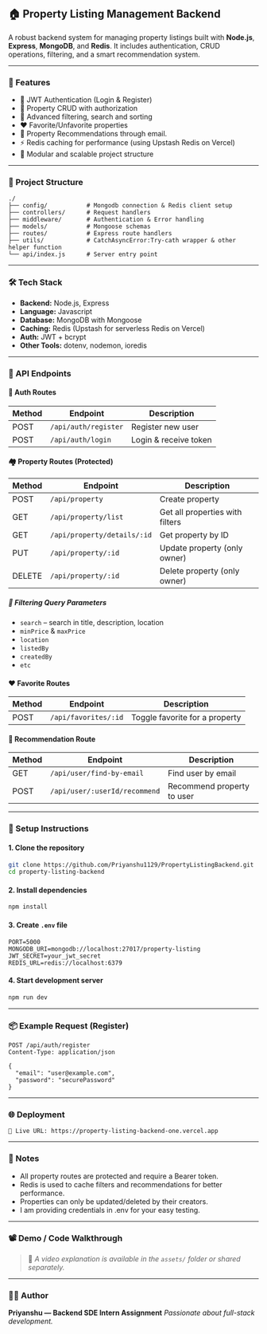 ## 🏠 Property Listing Management Backend

A robust backend system for managing property listings built with **Node.js**, **Express**, **MongoDB**, and **Redis**. It includes authentication, CRUD operations, filtering, and a smart recommendation system.

---

### 🚀 Features

* 🔐 JWT Authentication (Login & Register)
* 🏢 Property CRUD with authorization
* 🔎 Advanced filtering, search and sorting
* ❤️ Favorite/Unfavorite properties
* 🤖 Property Recommendations through email.
* ⚡ Redis caching for performance (using Upstash Redis on Vercel)
* 🧰 Modular and scalable project structure

---

### 📁 Project Structure

```
./
├── config/           # Mongodb connection & Redis client setup
├── controllers/      # Request handlers
├── middleware/       # Authentication & Error handling
├── models/           # Mongoose schemas
├── routes/           # Express route handlers
├── utils/            # CatchAsyncError:Try-cath wrapper & other helper function
└── api/index.js      # Server entry point
```

---

### 🛠️ Tech Stack

* **Backend:** Node.js, Express
* **Language:** Javascript
* **Database:** MongoDB with Mongoose
* **Caching:** Redis (Upstash for serverless Redis on Vercel)
* **Auth:** JWT + bcrypt
* **Other Tools:** dotenv, nodemon, ioredis

---

### 🧪 API Endpoints

#### 🔐 Auth Routes

| Method | Endpoint             | Description           |
| ------ | -------------------- | --------------------- |
| POST   | `/api/auth/register` | Register new user     |
| POST   | `/api/auth/login`    | Login & receive token |

#### 🏘️ Property Routes (Protected)

| Method | Endpoint              | Description                     |
| ------ | --------------------- | ------------------------------- |
| POST   | `/api/property`     | Create property                 |
| GET    | `/api/property/list`     | Get all properties with filters |
| GET    | `/api/property/details/:id` | Get property by ID              |
| PUT    | `/api/property/:id` | Update property (only owner)    |
| DELETE | `/api/property/:id` | Delete property (only owner)    |

##### 🔎 Filtering Query Parameters

* `search` – search in title, description, location
* `minPrice` & `maxPrice`
* `location`
* `listedBy`
* `createdBy`
* `etc`

#### ❤️ Favorite Routes

| Method | Endpoint             | Description                    |
| ------ | -------------------- | ------------------------------ |
| POST   | `/api/favorites/:id` | Toggle favorite for a property |

#### 🎯 Recommendation Route

| Method | Endpoint               | Description                  |
| ------ | ---------------------- | ---------------------------- |
| GET    | `/api/user/find-by-email` | Find user by email |
| POST    | `/api/user/:userId/recommend` | Recommend property to user |

---

### 🧳 Setup Instructions

#### 1. Clone the repository

```bash
git clone https://github.com/Priyanshu1129/PropertyListingBackend.git
cd property-listing-backend
```

#### 2. Install dependencies

```bash
npm install
```

#### 3. Create `.env` file

```
PORT=5000
MONGODB_URI=mongodb://localhost:27017/property-listing
JWT_SECRET=your_jwt_secret
REDIS_URL=redis://localhost:6379
```

#### 4. Start development server

```bash
npm run dev
```

---

### 📦 Example Request (Register)

```http
POST /api/auth/register
Content-Type: application/json

{
  "email": "user@example.com",
  "password": "securePassword"
}
```

---

### 🌐 Deployment

```
🔗 Live URL: https://property-listing-backend-one.vercel.app
```


---

### 📌 Notes

* All property routes are protected and require a Bearer token.
* Redis is used to cache filters and recommendations for better performance.
* Properties can only be updated/deleted by their creators.
* I am providing credentials in .env for your easy testing.

---

### 📽️ Demo / Code Walkthrough

> 🎥 *A video explanation is available in the `assets/` folder or shared separately.*

---

### 🙋‍♂️ Author

**Priyanshu — Backend SDE Intern Assignment**
*Passionate about full-stack development.*
